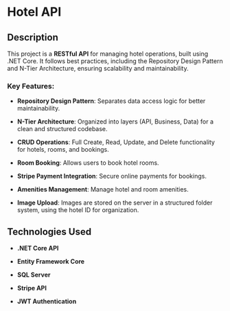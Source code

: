 # Hotel API

## Description

This project is a **RESTful API** for managing hotel operations, built using .NET Core. It follows best practices, including the Repository Design Pattern and N-Tier Architecture, ensuring scalability and maintainability.

### Key Features:

- **Repository Design Pattern**: Separates data access logic for better maintainability.

- **N-Tier Architecture**: Organized into layers (API, Business, Data) for a clean and structured codebase.

- **CRUD Operations**: Full Create, Read, Update, and Delete functionality for hotels, rooms, and bookings.

- **Room Booking**: Allows users to book hotel rooms.

- **Stripe Payment Integration**: Secure online payments for bookings.

- **Amenities Management**: Manage hotel and room amenities.

- **Image Upload**: Images are stored on the server in a structured folder system, using the hotel ID for organization.

## Technologies Used

- **.NET Core API**

- **Entity Framework Core**

- **SQL Server**

- **Stripe API**

- **JWT Authentication**
